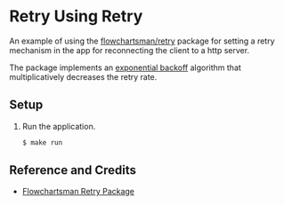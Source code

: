 # Retry Using Retry

An example of using the [flowchartsman/retry](https://github.com/flowchartsman/retry) package for setting a retry mechanism in the app for reconnecting the client to a http server.

The package implements an [exponential backoff](https://en.wikipedia.org/wiki/Exponential_backoff) algorithm that multiplicatively decreases the retry rate.

## Setup

1. Run the application.

   ```bash
   $ make run
   ```

## Reference and Credits

* [Flowchartsman Retry Package](https://github.com/flowchartsman/retry)
